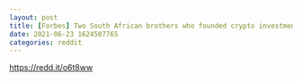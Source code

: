 ```yaml
--- 
layout: post 
title: [Forbes] Two South African brothers who founded crypto investment firm Africrypt vanished with ~69,000 bitcoins, worth $3.6B+, after informing clients of an alleged hack 
date: 2021-06-23 1624507765 
categories: reddit 
--- 
```

https://redd.it/o6t8ww